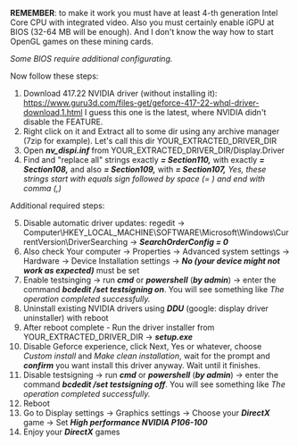 __REMEMBER__: to make it work you must have at least 4-th generation Intel Core CPU with integrated video. Also you must certainly enable iGPU at BIOS (32-64 MB will be enough). And I don't know the way how to start OpenGL games on these mining cards.

_Some BIOS require additional configurating._


Now follow these steps:

1. Download 417.22 NVIDIA driver (without installing it): https://www.guru3d.com/files-get/geforce-417-22-whql-driver-download,1.html
I guess this one is the latest, where NVIDIA didn't disable the FEATURE.
2. Right click on it and Extract all to some dir using any archive manager (7zip for example). Let's call this dir YOUR_EXTRACTED_DRIVER_DIR
3. Open ___nv\_dispi.inf___ from YOUR_EXTRACTED_DRIVER_DIR/Display.Driver
4. Find and "replace all" strings exactly ___= Section110,___ with exactly ___= Section108,___ and also ___= Section109,___ with ___= Section107,___
_Yes, these strings start with equals sign followed by space (= ) and end with comma (,)_

Additional required steps:

5. Disable automatic driver updates: regedit -> Computer\HKEY_LOCAL_MACHINE\SOFTWARE\Microsoft\Windows\CurrentVersion\DriverSearching -> ___SearchOrderConfig = 0___
6. Also check Your computer -> Properties -> Advanced system settings -> Hardware -> Device Installation settings -> ___No (your device might not work as expected)___ must be set
7. Enable testsinging -> run ___cmd___ or ___powershell___ (___by admin___) -> enter the command ___bcdedit /set testsigning on___. You will see something like _The operation completed successfully._
8. Uninstall existing NVIDIA drivers using ___DDU___ (google: display driver uninstaller) with reboot
9. After reboot complete - Run the driver installer from YOUR_EXTRACTED_DRIVER_DIR -> ___setup.exe___
10. Disable Geforce experience, click Next, Yes or whatever, choose _Custom install_ and _Make clean installation_, wait for the prompt and ___confirm___ you want install this driver anyway. Wait until it finishes.
11. Disable testsigning -> run ___cmd___ or ___powershell___ (___by admin___) -> enter the command ___bcdedit /set testsigning off___. You will see something like _The operation completed successfully._
12. Reboot
13. Go to Display settings -> Graphics settings -> Choose your ___DirectX___ game -> Set ___High performance NVIDIA P106-100___
14. Enjoy your ___DirectX___ games
